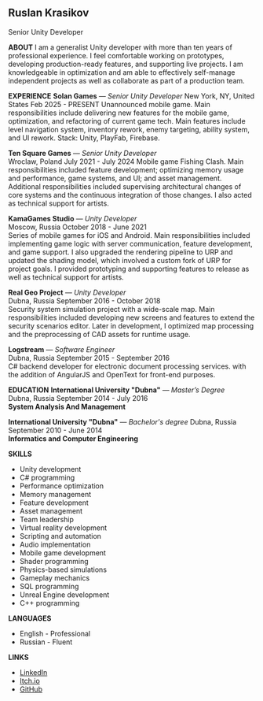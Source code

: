 ## **Ruslan Krasikov**
Senior Unity Developer

**ABOUT** 
I am a generalist Unity developer with more than ten years of professional experience. I feel comfortable working on prototypes, developing production-ready features, and supporting live projects. I am knowledgeable in optimization and am able to effectively self-manage independent projects as well as collaborate as part of a production team.

**EXPERIENCE**
**Solan Games** — *Senior Unity Developer* 
New York, NY, United States Feb 2025 \- PRESENT 
Unannounced mobile game. Main responsibilities include delivering new features for the mobile game, optimization, and refactoring of current game tech.
Main features include level navigation system, inventory rework, enemy targeting, ability system, and UI rework. Stack: Unity, PlayFab, Firebase.

**Ten Square Games** — *Senior Unity Developer* \
Wroclaw, Poland July 2021 \- July 2024 
Mobile game Fishing Clash. Main responsibilities included feature development; optimizing memory usage and performance, game systems, and UI; and asset management. Additional responsibilities included supervising architectural changes of core systems and the continuous integration of those changes. I also acted as technical support for artists.

**KamaGames Studio** — *Unity Developer* \
Moscow, Russia October 2018 \- June 2021 \
Series of mobile games for iOS and Android. Main responsibilities included implementing game logic with server communication, feature development, and game support. I also upgraded the rendering pipeline to URP and updated the shading model, which involved a custom fork of URP for project goals. I provided prototyping and supporting features to release as well as technical support for artists.

**Real Geo Project** — *Unity Developer* \
Dubna, Russia September 2016 \- October 2018 \
Security system simulation project with a wide-scale map. Main responsibilities included developing new screens and features to extend the security scenarios editor. Later in development, I optimized map processing and the preprocessing of CAD assets for runtime usage.

**Logstream** — *Software Engineer* \
Dubna, Russia September 2015 \- September  2016 \
C# backend developer for electronic document processing services. with the addition of AngularJS and OpenText for front-end purposes.

 **EDUCATION** 
**International University "Dubna"** — *Master’s Degree* \
Dubna, Russia September 2014 \- July 2016 \
**System Analysis And Management** 

**International University "Dubna"** — *Bachelor's degree* Dubna, Russia September 2010 \- June 2014 \
**Informatics and Computer Engineering**

**SKILLS**  
 - Unity development 
 - C\# programming 
 - Performance optimization 
 - Memory management 
 - Feature development 
 - Asset management 
 - Team leadership
 - Virtual reality development 
 - Scripting and automation 
 - Audio implementation 
 - Mobile game development 
 - Shader programming
 - Physics-based simulations 
 - Gameplay mechanics 
 - SQL programming 
 - Unreal Engine development 
 - C++ programming

**LANGUAGES**
 - English \- Professional  
 - Russian \- Fluent

**LINKS**  
 - [LinkedIn](https://www.linkedin.com/in/ruslan-krasikov-190499166/) 
 - [Itch.io](https://shidonski.itch.io/)
 - [GitHub](https://github.com/ShidoArima)
